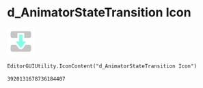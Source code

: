 # d_AnimatorStateTransition Icon
![](/img/d_AnimatorStateTransition%20Icon.png)

``` CSharp
EditorGUIUtility.IconContent("d_AnimatorStateTransition Icon")
```
```
3920131678736184407
```
